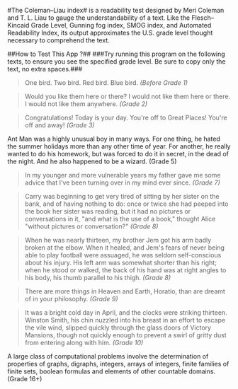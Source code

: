 #The Coleman–Liau index#
is a readability test designed by Meri Coleman and T. L. Liau to gauge the understandability of a text. Like the Flesch–Kincaid Grade Level, Gunning fog index, SMOG index, and Automated Readability Index, its output approximates the U.S. grade level thought necessary to comprehend the text.

##How to Test This App ?##
###Try running this program on the following texts, to ensure you see the specified grade level. Be sure to copy only the text, no extra spaces.###

>One bird. Two bird. Red bird. Blue bird. *(Before Grade 1)*

>Would you like them here or there? I would not like them here or there. I would not like them anywhere. *(Grade 2)*

>Congratulations! Today is your day. You're off to Great Places! You're off and away! *(Grade 3)*

Ant Man was a highly unusual boy in many ways. For one thing, he hated the summer holidays more than any other time of year. For another, he really wanted to do his homework, but was forced to do it in secret, in the dead of the night. And he also happened to be a wizard. (Grade 5)

>In my younger and more vulnerable years my father gave me some advice that I've been turning over in my mind ever since. *(Grade 7)*

>Carry was beginning to get very tired of sitting by her sister on the bank, and of having nothing to do: once or twice she had peeped into the book her sister was reading, but it had no pictures or conversations in it, "and what is the use of a book," thought Alice "without pictures or conversation?" *(Grade 8)*

>When he was nearly thirteen, my brother Jem got his arm badly broken at the elbow. When it healed, and Jem's fears of never being able to play football were assuaged, he was seldom self-conscious about his injury. His left arm was somewhat shorter than his right; when he stood or walked, the back of his hand was at right angles to his body, his thumb parallel to his thigh. *(Grade 8)*

>There are more things in Heaven and Earth, Horatio, than are dreamt of in your philosophy. *(Grade 9)*

>It was a bright cold day in April, and the clocks were striking thirteen. Winston Smith, his chin nuzzled into his breast in an effort to escape the vile wind, slipped quickly through the glass doors of Victory Mansions, though not quickly enough to prevent a swirl of gritty dust from entering along with him. *(Grade 10)*

A large class of computational problems involve the determination of properties of graphs, digraphs, integers, arrays of integers, finite families of finite sets, boolean formulas and elements of other countable domains. (Grade 16+)